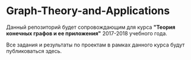 # Graph-Theory-and-Applications

Данный репозиторий будет сопровождающим для курса **"Теория конечных графов и ее приложения"** 2017-2018 учебного года.

Все задания и результаты по проектам в рамках данного курса будут публиковаться здесь.
